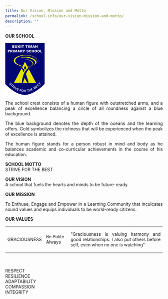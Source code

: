 ```yaml
---
title: Our Vision, Mission and Motto
permalink: /school-info/our-vision-mission-and-motto/
description: ""
---
```

**OUR SCHOOL**

<img src="/images/BTPS_Logo.jpeg" style="width:25%">
<p align="justify">
The school crest consists of a human figure with outstretched arms, and a peak of excellence balancing a circle of all roundness against a blue background.</p>
<p align="justify">
The blue background denotes the depth of the oceans and the learning offers. Gold symbolizes the richness that will be experienced when the peak of excellence is attained.</p>
<p align="justify">
The human figure stands for a person robust in mind and body as he balances academic and co-curricular achievements in the course of his education. </p>

**SCHOOL MOTTO**<br>
STRIVE FOR THE BEST

**OUR VISION**<br>
A school that fuels the hearts and minds to be future-ready.

**OUR MISSION**<br><p align="justify">
To Enthuse, Engage and Empower in a Learning Community that inculcates sound values and equips individuals to be world-ready citizens.</p>

**OUR VALUES**<br>
<table>
<tbody><tr><td>GRACIOUSNESS</td><td>Be Polite Always</td><td><p align="justify">"Graciousness is valuing harmony and good relationships. I also put others before self, even when no one is watching"</p></td></tr></tbody></table>
 <br><br>
RESPECT<br>
RESILIENCE <br>
ADAPTABILITY<br>
COMPASSION <br>
INTEGRITY <br>